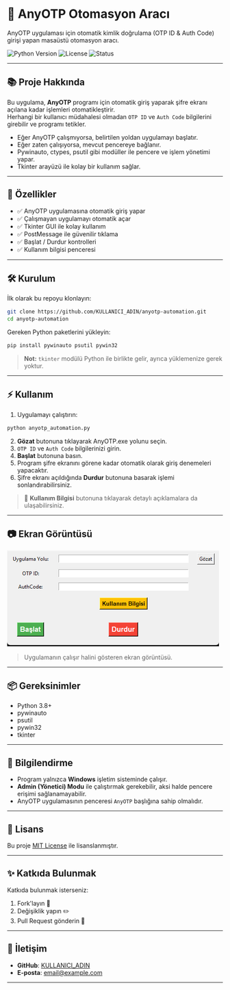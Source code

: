 # 🔐 AnyOTP Otomasyon Aracı

AnyOTP uygulaması için otomatik kimlik doğrulama (OTP ID & Auth Code) girişi yapan masaüstü otomasyon aracı.

![Python Version](https://img.shields.io/badge/python-3.8%2B-blue)
![License](https://img.shields.io/badge/license-MIT-green)
![Status](https://img.shields.io/badge/status-Active-brightgreen)

---

## 📚 Proje Hakkında

Bu uygulama, **AnyOTP** programı için otomatik giriş yaparak şifre ekranı açılana kadar işlemleri otomatikleştirir.  
Herhangi bir kullanıcı müdahalesi olmadan `OTP ID` ve `Auth Code` bilgilerini girebilir ve programı tetikler.

- Eğer AnyOTP çalışmıyorsa, belirtilen yoldan uygulamayı başlatır.
- Eğer zaten çalışıyorsa, mevcut pencereye bağlanır.
- Pywinauto, ctypes, psutil gibi modüller ile pencere ve işlem yönetimi yapar.
- Tkinter arayüzü ile kolay bir kullanım sağlar.

---

## 🚀 Özellikler

- ✅ AnyOTP uygulamasına otomatik giriş yapar
- ✅ Çalışmayan uygulamayı otomatik açar
- ✅ Tkinter GUI ile kolay kullanım
- ✅ PostMessage ile güvenilir tıklama
- ✅ Başlat / Durdur kontrolleri
- ✅ Kullanım bilgisi penceresi

---

## 🛠️ Kurulum

İlk olarak bu repoyu klonlayın:

```bash
git clone https://github.com/KULLANICI_ADIN/anyotp-automation.git
cd anyotp-automation
```

Gereken Python paketlerini yükleyin:

```bash
pip install pywinauto psutil pywin32
```

> **Not:** `tkinter` modülü Python ile birlikte gelir, ayrıca yüklemenize gerek yoktur.

---

## ⚡ Kullanım

1. Uygulamayı çalıştırın:

```bash
python anyotp_automation.py
```

2. **Gözat** butonuna tıklayarak AnyOTP.exe yolunu seçin.
3. `OTP ID` ve `Auth Code` bilgilerinizi girin.
4. **Başlat** butonuna basın.
5. Program şifre ekranını görene kadar otomatik olarak giriş denemeleri yapacaktır.
6. Şifre ekranı açıldığında **Durdur** butonuna basarak işlemi sonlandırabilirsiniz.

> 📢 **Kullanım Bilgisi** butonuna tıklayarak detaylı açıklamalara da ulaşabilirsiniz.

---

## 📷 Ekran Görüntüsü

![AnyOTP Otomasyon Arayüzü](Screenshot.png)

> Uygulamanın çalışır halini gösteren ekran görüntüsü.

---

## 📦 Gereksinimler

- Python 3.8+
- pywinauto
- psutil
- pywin32
- tkinter

---

## 📌 Bilgilendirme

- Program yalnızca **Windows** işletim sisteminde çalışır.
- **Admin (Yönetici) Modu** ile çalıştırmak gerekebilir, aksi halde pencere erişimi sağlanamayabilir.
- AnyOTP uygulamasının penceresi `AnyOTP` başlığına sahip olmalıdır.

---

## 📝 Lisans

Bu proje [MIT License](LICENSE) ile lisanslanmıştır.

---

## ✨ Katkıda Bulunmak

Katkıda bulunmak isterseniz:

1. Fork'layın 🍴
2. Değişiklik yapın ✏️
3. Pull Request gönderin 🚀

---

## 🤝 İletişim

- **GitHub**: [KULLANICI_ADIN](https://github.com/KULLANICI_ADIN)
- **E-posta**: email@example.com

---
